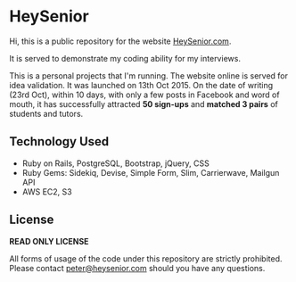 # HeySenior

Hi, this is a public repository for the website [HeySenior.com](https://www.heysenior.com).

It is served to demonstrate my coding ability for my interviews.

This is a personal projects that I'm running. The website online is served for idea validation. It was launched on 13th Oct 2015. On the date of writing (23rd Oct), within 10 days, with only a few posts in Facebook and word of mouth, it has successfully attracted **50 sign-ups** and **matched 3 pairs** of students and tutors.

## Technology Used
* Ruby on Rails, PostgreSQL, Bootstrap, jQuery, CSS
* Ruby Gems: Sidekiq, Devise, Simple Form, Slim, Carrierwave, Mailgun API
* AWS EC2, S3

## License
**READ ONLY LICENSE**

All forms of usage of the code under this repository are strictly prohibited. Please contact [peter@heysenior.com](mailto:peter@heysenior.com) should you have any questions.
